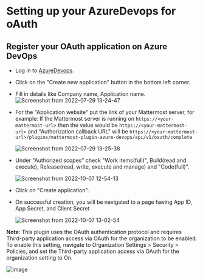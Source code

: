 # Setting up your AzureDevops for oAuth

## Register your OAuth application on Azure DevOps
  - Log in to [AzureDevops](https://app.vsaex.visualstudio.com).
  - Click on the "Create new application" button in the bottom left corner.
  - Fill in details like Company name, Application name.
    ![Screenshot from 2022-07-29 13-24-47](https://user-images.githubusercontent.com/100013900/181712515-89efdb18-0f51-4194-b954-c0edb4188423.png)
  - For the "Application website" put the link of your Mattermost server, for example: If the Mattermost server is running on `https://<your-mattermost-url>` then the value would be `https://<your-mattermost-url>` and "Authorization callback URL" will be `https://<your-mattermost-url>/plugins/mattermost-plugin-azure-devops/api/v1/oauth/complete`

    ![Screenshot from 2022-07-29 13-25-38](https://user-images.githubusercontent.com/100013900/181712472-d4faec27-a61c-4565-9e27-fc7156241b17.png)

  - Under "Authorized scopes" check "Work items(full)", Build(read and execute), Release(read, write, execute and manage) and "Code(full)".

    ![Screenshot from 2022-10-07 12-54-13](https://user-images.githubusercontent.com/55234496/194496403-dfd54566-ae6b-4daa-96c9-6a6c7e24c296.png)

  - Click on "Create application".
  - On successful creation, you will be navigated to a page having App ID, App Secret, and Client Secret

    ![Screenshot from 2022-10-07 13-02-54](https://user-images.githubusercontent.com/55234496/194498023-51eca666-7d58-47bf-80cf-74b4eecc1f04.png)

**Note**: This plugin uses the OAuth authentication protocol and requires Third-party application access via OAuth for the organization to be enabled. To enable this setting, navigate to Organization Settings > Security > Policies, and set the Third-party application access via OAuth for the organization setting to On.

![image](https://user-images.githubusercontent.com/72438220/195812872-d97c6a80-2e84-4943-a1c4-3e570b10f995.png)
